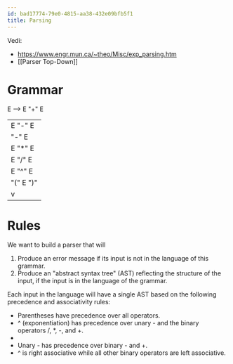 ```yaml
---
id: bad17774-79e0-4815-aa38-432e09bfb5f1
title: Parsing
---
```


Vedi:

- <https://www.engr.mun.ca/~theo/Misc/exp_parsing.htm>
- [[Parser Top-Down]]

# Grammar

E –\> E "+" E

|           |
|-----------|
| E "-" E   |
| "-" E     |
| E "\*" E  |
| E "/" E   |
| E "^" E   |
| "(" E ")" |
| v         |

# Rules

We want to build a parser that will

1.  Produce an error message if its input is not in the language of this grammar.
2.  Produce an "abstract syntax tree" (AST) reflecting the structure of the input, if the input is in the language of the grammar.

Each input in the language will have a single AST based on the following precedence and associativity rules:

- Parentheses have precedence over all operators.
- ^ (exponentiation) has precedence over unary - and the binary operators /, \*, -, and +.
- 
- Unary - has precedence over binary - and +.
- ^ is right associative while all other binary operators are left associative.
